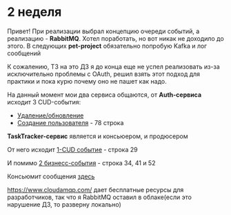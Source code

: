 # 2 неделя

Привет! При реализации выбрал концепцию очереди событий, а реализацию - **RabbitMQ**. Хотел поработать, но вот никак не доходило до этого. В следующих **pet-project** обязательно попробую Kafka и лог сообщений

К сожалению, ТЗ на это ДЗ я до конца еще не успел реализовать из-за исключительно проблемы с OAuth, решил взять этот подход для практики и пока курю почему оно не пашет как надо.

На данный момент мои два сервиса общаются, от **Auth-сервиса** исходит 3 CUD-события:
- [Удаление/обновление](https://github.com/fman42/UberPopugInc/blob/main/Auth/app/Http/Controllers/HomeController.php) 
- [Создание пользователя](https://github.com/fman42/UberPopugInc/blob/main/Auth/app/Http/Controllers/Auth/RegisterController.php) - 78 строка

**TaskTracker-сервис** является и консьюером, и продюсером

От него исходит [1-CUD событие](https://github.com/fman42/UberPopugInc/blob/main/TaskTracker/app/Http/Controllers/TaskController.php) - строка 29

И помимо [2 бизнесс-события](https://github.com/fman42/UberPopugInc/blob/main/TaskTracker/app/Http/Controllers/TaskController.php) - строка 34, 41 и 52

Консьюмит сообщения [здесь](https://github.com/fman42/UberPopugInc/blob/main/TaskTracker/app/Jobs/Consumer.php)


https://www.cloudamqp.com/ дает бесплатные ресурсы для разработчиков, так что я RabbitMQ оставил в облаке(если это нарушение ДЗ, то разверну локально)
